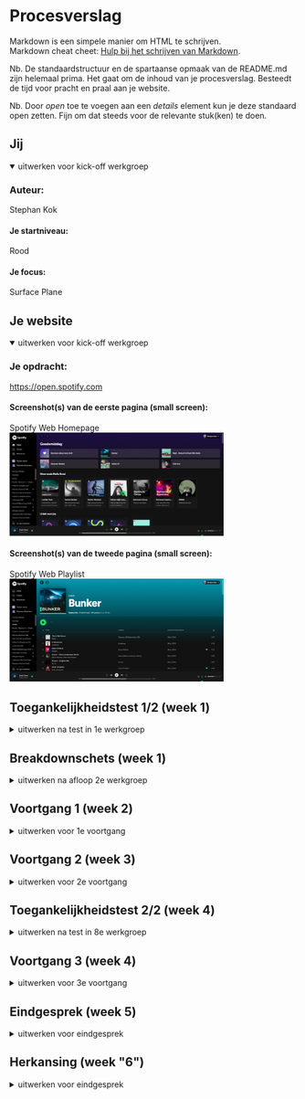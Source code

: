 # Procesverslag
Markdown is een simpele manier om HTML te schrijven.  
Markdown cheat cheet: [Hulp bij het schrijven van Markdown](https://github.com/adam-p/markdown-here/wiki/Markdown-Cheatsheet).

Nb. De standaardstructuur en de spartaanse opmaak van de README.md zijn helemaal prima. Het gaat om de inhoud van je procesverslag. Besteedt de tijd voor pracht en praal aan je website.

Nb. Door *open* toe te voegen aan een *details* element kun je deze standaard open zetten. Fijn om dat steeds voor de relevante stuk(ken) te doen.





## Jij

<details open>
  <summary>uitwerken voor kick-off werkgroep</summary>

  ### Auteur:
  Stephan Kok

  #### Je startniveau:
  Rood

  #### Je focus:
  Surface Plane
 
</details>





## Je website

<details open>
  <summary>uitwerken voor kick-off werkgroep</summary>

  ### Je opdracht:
  https://open.spotify.com

  #### Screenshot(s) van de eerste pagina (small screen): 
  Spotify Web Homepage  
  <img src="readme-images/spotifyWeb.PNG" width="375px" alt="ohomepage van de spotify web versie">

  #### Screenshot(s) van de tweede pagina (small screen):
  Spotify Web Playlist  
  <img src="readme-images/spotifyWeb2.PNG" width="375px" alt="playlist pagina van spotify web">
 
</details>



## Toegankelijkheidstest 1/2 (week 1)

<details>
  <summary>uitwerken na test in 1e werkgroep</summary>

  ### Bevindingen
  Lijst met je bevindingen die in de test naar voren kwamen:

  #### Screenreader
  Bij het gebruik van een screenreader werd duidelijk dat het lastig is om snel te werken. Je moet eerst aanhoren wat er op de pagina is voordat je weet    wat er uberhaupt mogelijk is en waar je mee kunt interacten.

  Hier een omschrijving van hoe het opgelost kan worden (met indien nodig afbeeldingen)
  Je kan dit oplossen door bijvoorbeeld duidelijke arial labels te gebruiken.


  #### Muis en Toetsenbord 
  Je kon opzich wel makkelijk door de site heen door alleen toetsenbord of alleen de muis te gebruiken.
  Dit komt vooral omdat er een duidelijke structuur inde website zit dat wanneer je tab gebruikt om door de site heen te lopen je op logische plekken terecht komt. Hierdoor is het makkelijk om de site te besturen.


  #### Motoriek (shocks, elastiekjes)
  Het werd hier wel lastiger om de site te besturen, ook kwam dit doordat niet alle knoppen comfortabel groot waren waardoor je heel goed moest richten op de knoppen. Dit is natuurlijk met een motorische beperking niet heel makkelijk.

  Dit kan je dus oplossen om alle interactieve onderdelen wat groter af te beelden.


  #### Visueel (brillen, contrast, kleurenblind, dark/light). 
  Doordat de site eigenlijk vrijwel alleen gebruik maakt van een kleurenpalette bestaande uit 4 kleuren (Grijs, Wit, Groen en licht zwart) was er weinig op aan te merken bij de visuele beperkingen. Wel was het soms lastig om de kleine letters onder de playlisten te zien omdat dit te druk werd om te lezen.

</details>



## Breakdownschets (week 1)

<details>
  <summary>uitwerken na afloop 2e werkgroep</summary>

  ### de hele pagina: 
  <img src="readme-images/Breakdownschets.png" width="736px" alt="breakdown van de hele pagina">

  ### dynamisch deel (Rechtermuisknop op playlist): 
  <img src="readme-images/popup.png" width="375px" alt="breakdown van een dynamisch deel">

</details>





## Voortgang 1 (week 2)

<details>
  <summary>uitwerken voor 1e voortgang</summary>

  ### Stand van zaken
<img src="readme-images/newSpotify.png" width="375px" alt="breakdown van de hele pagina">
  
  Dit is hoe mijn pagina er op het moment uit ziet. Ik vond het in het begin lastig om het grid goed in elkaar te zetten. Ook had ik moeite met de header zelf. De uitlijning en de juiste afmetingen vinden ging namelijk niet heel makkelijk. Uiteindelijk ben ik dr wel uit gekomen en heb ik vrijwel alle elementen uit de homepage al af.

  ### Agenda voor meeting
  samen met je groepje opstellen

  | student 1      | student 2          | student 3    | student 4        |
  | ---            | ---                | ---          | ---              |
  | Hoe stellen jullie je css op  | en dit             | en ik dit    | en dan ik dat    |
  | Hoe erg is het dat ik nog geen main heb? | dit als er tijd is | nog een punt | dit wil ik zeker |
  | ...            | ...                | ...          | ...              |


  ### Verslag van meeting
  hier na afloop snel de uitkomsten van de meeting vastleggen

  - Css sorteer je op basis van html volgorde en categorie css elementen.
  - Een main is verplicht, nav en header mogen beiden daarintegen buiten de main staan.

</details>





## Voortgang 2 (week 3)

<details>
  <summary>uitwerken voor 2e voortgang</summary>

  ### Stand van zaken
Ik ben deze week bezig geweest met het responsive maken van de website dmv breakpoints. Ook heb ik een begin gemaakt aan het hamburger menu. Deze is al bijna af en werkend op elk scherm. Op het moment loop ik een beetje te puzzelen met het responsive maken maar dit lukt steeds beter en ik kom stap voor stap langzaam vooruit. Hier en daar moet er wel nog wat aan de styling gedaan worden maar dit is makkelijk te doen.
Zo ziet het er nu uit.


Groot scherm:

<img src="readme-images/spotifyWk3_Desktop.png" width="375px" alt="breakdown van de hele pagina">


Klein scherm:

<img src="readme-images/spotifyWk3_mobile.png" width="375px" alt="breakdown van de hele pagina">

  ### Agenda voor meeting
  samen met je groepje opstellen

  | student 1      | student 2          | student 3    | student 4        |
  | ---            | ---                | ---          | ---              |
  | Ik heb deze week geen punten om te bespreken.  | Ik had nog wat vragen over het hamburger menu.             | en ik dit    | en dan ik dat    |
  | en dat ook nog | dit als er tijd is | nog een punt | dit wil ik zeker |
  | ...            | ...                | ...          | ...              |


  ### Verslag van meeting
  hier na afloop snel de uitkomsten van de meeting vastleggen

  - Container queries bestuderen
  - Focus state verwerken

</details>





## Toegankelijkheidstest 2/2 (week 4)

<details>
  <summary>uitwerken na test in 8e werkgroep</summary>

  ### Bevindingen
  Lijst met je bevindingen die in de test naar voren kwamen (geef ook aan wat er verbeterd is):
  - Links als h3 ipv a element
  - Maak gebruik van aria-labels
  - Layout veranderd bij het gebruik van tab
  - Tabben skipt sommige links in de nav menu.

  #### Screenreader
  De screenreader pakt alles goed op, alleen doordat sommige a elementen niet als a elementen in de html staan wordt niet goed opgepakt dat dit een interactief element is.

  Dit is te verbeteren door er gewoon een a element van te maken ipv een h3.


  #### Muis en Toetsenbord 
  Hier geldt eigenlijk hetzelfde als voor de screenreader. Ook moet ik de aria-labels goed gaan toepassen om een duidelijke beschrijving van elke link aan te geven.


  #### Motoriek (shocks, elastiekjes)
  Iedereen zou het kunnen gebruiken alleen zou het handig zijn om bijvoorbeeld dmv de pijltjes toetsen door de afspeellijsten te kunnen bladeren, nu moet je persé met de muis of touchpad scrollen.


  #### Visueel (brillen, contrast, kleurenblind, dark/light). 
  Bij het gebied van visuele beperkingen waren er eigenlijk geen negatieve punten. Je kan zowel met kleurenblindheid en blurred vision de site goed doorlopen.
  Een punt van verbetering was dat de langere zinnen of ingekort of vergroot moeten worden door een groter lettertype voor de mensen met Combined Loss.

</details>





## Voortgang 3 (week 4)

<details>
  <summary>uitwerken voor 3e voortgang</summary>

  ### Stand van zaken
  Ik ben deze week veel blijven hangen omdat mijn motivatie mistte. Ik hoop dat deze week weer in te halen.



  ### Agenda voor meeting
  samen met je groepje opstellen

  | student 1      | student 2          | student 3    | student 4        |
  | ---            | ---                | ---          | ---              |
  | Deze week had ik geen punten om te bespreken.  | en dit             | en ik dit    | en dan ik dat    |
  | ... | dit als er tijd is | nog een punt | dit wil ik zeker |
  | ...            | ...                | ...          | ...              |


  ### Verslag van meeting
  hier na afloop snel de uitkomsten van de meeting vastleggen

  - Doorwerken!!
</details>





## Eindgesprek (week 5)

<details>
  <summary>uitwerken voor eindgesprek</summary>

  ### Je uitkomst - karakteristiek screenshots:
  <img src="readme-images/desktop_2.png" width="375px" alt="uitomst opdracht 1">


  ### Dit ging goed/Heb ik geleerd: 
  Ik merkte dat wanneer ik aan de slag ging met de site en eenmaal bezig was ik gemakkelijk vooruitgang kon boeken. Dit was dan tijdens de lessen zelf. Ook had ik weinig moeite met de stof zelf, dit kwam denk ik vooral door mijn vorige opleiding.

  <img src="readme-images/mobile_2.png" width="375px" alt="top">


  ### Dit was lastig/Is niet gelukt:
  Ik vond het lastig om thuis de motivatie te vinden om aan de opdracht te werken, hierdoor is het mij ook nog niet gelukt om een resultaat neer te zetten waar ik tevreden mee ben. (Of die af is)

  <img src="readme-images/mobile_2_playlist.png" width="375px" alt="bummer">
</details>


## Herkansing (week "6")

<details>
  <summary>uitwerken voor eindgesprek</summary>

  ### Je uitkomst - karakteristiek screenshots:
  <img src="readme-images/Home_Eind_desk.png" width="375px" alt="uitomst opdracht 1">
  <img src="readme-images/home_eind_mobile.png" width="375px" alt="uitomst opdracht 1">
  <img src="readme-images/playlist_eind_desk.png" width="375px" alt="uitomst opdracht 1">
  <img src="readme-images/playlist_eind_mobile.png" width="375px" alt="uitomst opdracht 1">
    <img src="readme-images/hamburger_open.png" width="375px" alt="uitomst opdracht 1">



  ### Dit ging goed/Heb ik geleerd: 
Ik heb helaas in de tijd voor de herkansing weinig kunnen doen/gedaan aan de opdracht waardoor ik weer achter begon te lopen. Toch heb ik na een gesprek met mijn slbér de moed gevonden om verder te werken en toch de opdracht geprobeert optijd af te krijgen.
Ik ben nu dan ook wel tevreden over het werk wat ik heb opgeleverd.


  ### Dit was lastig/Is niet gelukt:
Het ging dus niet zo lekker met mijn planning, nu ik weer motivatie heb gevonden hoop ik dat dit beter zal gaan in het vervolg.


## Bronnenlijst

<details open>
  <summary>continu bijhouden terwijl je werkt</summary>

  Nb. Wees specifiek ('css-tricks' als bron is bijv. niet specifiek genoeg).

  1. https://open.spotify.com voor de foto's gebruikt als playlist covers.

</details>
